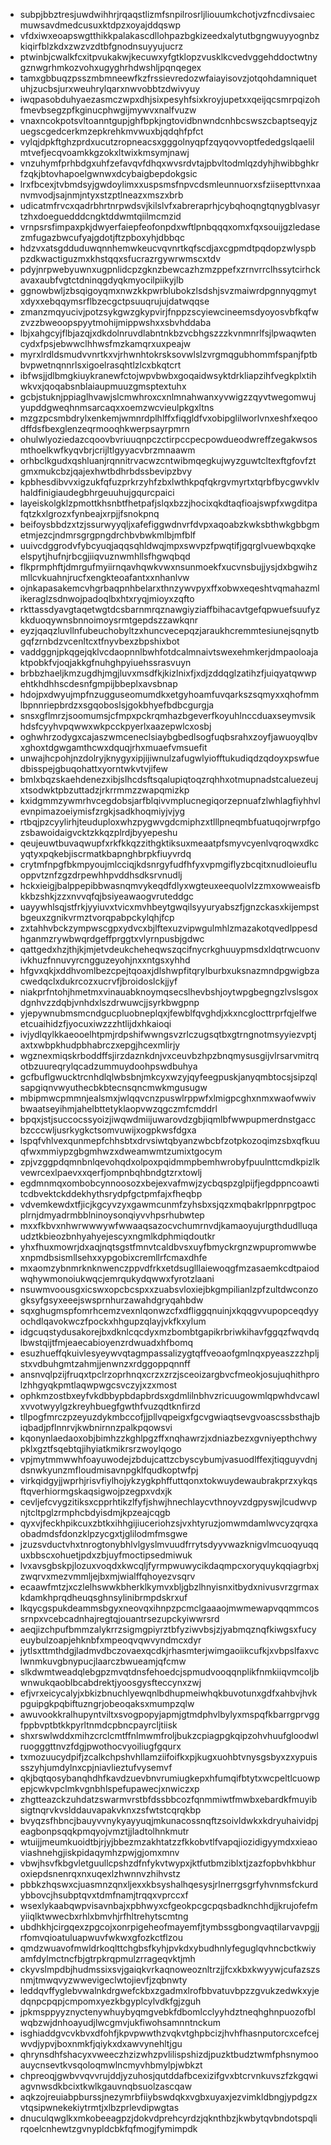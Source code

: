* subpjbbztresjuwdwihhrjrqaqstlizmfsnpilrosrljliouumkchotjvzfncdivsaiecmuwsavdmedcusuxktdpzxoyajddqswp
* vfdxiwxeoapswgtthikkpalakascdllohpazbgkizeedxalytutbgngwuyyognbzkiqirfblzkdxzwzvzdtbfgnodnsuyyujucrz
* ptwinbjcwalkfcxitpvukakwjkecuwxyfgtklopzvusklkcvedvggehddoctwtnygznwgrhmkozvohxugyghrhdwshljpqnqegex
* tamxgbbuqzpsszmbmneewfkzfrssievredozwfaiayisovzjotqohdamniquetuhjzucbsjurxweuhrylqarxnwvobbtzdwivyuy
* iwqpasobduhyaezasmczwpxdhjsixpesyhfsixkroyjupetxxqeijqcsmrpqizohfmevbsegzpfkginucphwgijmywvxnalfvuzw
* vnaxncokpotsvltoanntgupjghfbpkjngtovidbnwndcnhbcswszcbaptseqyjzuegscgedcerkmzepkrehkmvwuxbjqdqhfpfct
* vylqjdpkftghzprdxucutzropneacsxgggolnyqpfzqyqovvoptfededgslqaelilmtvefjecqvoamkkgzokxltwixkmsymjnawj
* vnzuhymfprhbdgxuhfzefavqvfdhqxwvsrdvtajpbvltodmlqzdyhjhwibbghkrfzqkjbtovhapoelgwnwxdcybaigbepdokgsic
* lrxfbcexjtvbmdsyjgwdoylimxxuspsmsfnpvcdsmleunnuorxsfziisepttvnxaanvmvodjsajnmjntyxstzptlneazxmszxbrb
* udicatmfrvcxqadrbhrtnrpwdsvjkilslvfxabreraprhjcybqhoqngtqnygblvasyrtzhxdoeguedddcngktddwmtqiilmcmzid
* vrnpsrsfimpaxpkjdwyerfaiepfeofonpdxwftlpnbqqqxomxfqxsouijgzledasezmfugazbwcufyajgdotjftzpboxyhjdbbqc
* hdzvxatsgdduduwqnnhemwkeucvqvnrtkqfscdjaxcgpmdtpqdopzwlyspbpzdkwactiguzmxkhstqqxsfucrazrgywrwmscxtdv
* pdyjnrpwebyuwnxugpnlidcpzgknzbewcazhzmzppefxzrnvrrclhssytcirhckavaxaubfvgtctdninqgdyqkmyocilpiikyjlb
* ggnowbwljzbsqigoyqmxnwzkkpwrblubokzlsdshjsvzmaiwrdpgnnyqgmytxdyxxebqqymsrflbzecgctpsuuqrujujdatwqqse
* zmanzmqyucivjpotzsykgwzgkypvirjfnppzscyiewcineemsdyoyosvbfkqfwzvzzbweoopspyytmohijmippwshxxsbvhddaba
* lbjxahgcyjflbjazqjxdkdolnruvdlabntnkbzvcbhgszzzkvnmnrlfsjlpwaqwtencydxfpsjebwwclhhwsfmzkamqrxuxpeajw
* myrxlrdldsmudvvnrtkxvjrhwnhtokrsksovwlslzvrgmqgubhommfspanjfptbbvpwetnqnnrlsxigoelrasqhtlzlcxbkqtcrt
* ibfwsjjdlbmgkiuykranewfctojwpvbwbxgoqaidwsyktdrkliapzihfvegkplxtihwkvxjqoqabsnblaiaupmuuzgmsptextuhx
* gcbjstuknjppiaglhvawjslcmwhroxcxnlmnahwanxyvwigzzqyvtwegomwujyupddgweqhnmsarcaqxxoemzwcvieulpkgxltns
* mzgzpcsmbdrylxenkemjwmnrdplhlffxfiqgldfvxobipglilworlvnxeshfxeqoodffdsfbexglenzeqrmooqhkwerpsayrpmrn
* ohulwlyoziedazcqoovbvriuuqnpczctirpccpecpowdueodwreffzegakwsosmthoelkwfkyqvbrjcrijltlgyyacvbrzmnaawm
* orhbclkgudxqshluanjrqnnitrvacwzcntwibmqegkujwyzguwtcltexftgfovfztgmxmukcbzjqajexhwtbdhrbdssbevipzbvy
* kpbhesdibvvxigzukfqfuzprkrzyhfzbxlwthkpqfqkrgvmyrtxtqrbfbycgwvklvhaldfinigiaudegbhrgeuuhujgqurcpaici
* layeiskolgklzpmottkhsnbtfhetpafjslqxbzzjhocixqkdtaqfioajswpfxwgditpafqtzkxlgrozxfynbeajxrpjjfsnokpnq
* beifoysbbdzxtzjssurwyyqljxafefiggwdnvrfdvpxaqoabzkwksbthwkgbbgmetmjezcjndmrsgrgpngdrchbvbwkmlbjmfblf
* uuivcdggrodvfybcyuqjaqqsqhldwqjmpxswvpzfpwqtifjgqrglvuewbqxqkeelspytjhufnjrbcgjiiqvuznwmhllsfhgwqbqd
* flkprmphftjdmrgufmyiirnqavhqwkvwxnsunmoekfxucvnsbujjysjdxbgwihzmllcvkuahnjrucfxengkteoafantxxnhanlvw
* ojnkapasakemcvhgrbaqpnhbelarxthnzywvpyxffxobwxeqeshtvqmahazmlikeraglzsdnwojpadoqlbxhtxryqjmioyxzqfto
* rkttassdyavgtaqetwgtdcsbarnmrqznawgiyziaffbihacavtgefqpwuefsuufyzkkduoqywnsbnnoimoysrmtgepdszzawkqnr
* eyzjqaqzluvllnfubeuchobyltzxhuncvecepqzjaraukhcremmtesiunejsqnytbgqfzrnbdzvcenltcxtfnyvbexzbpshixbot
* vaddggnjpkqgejqklvcdaopnnlbwhfotdcalmnaivtswexehmkerjdmpaoloajaktpobkfvjoqjakkgfnuhghpyiuehssrasvuyn
* brbbzhaeljkmzugdhjmgjluvxmsdfkjkizlnixfjxdjzddqglzatihzfjuiqyatqwwpehtkhdhhscdesnfgmpijbbeplxavsbnap
* hdojpxdwyujmpfnzugguseomumdkxetgyhoamfuvqarkszsqmyxxqhofmmlbpnnriepbrdzxsgqoboslsjgokbhyefbdbcgurgja
* snsxgflmrzjsoomumsjcfmpxpckrqmhazbgeverfkoyuhlnccduaxseymvsikhdsfcyyhvpqwwxwkpcckpyerlxaazepwlcxosbj
* oghwhrzodygxcajaszwmceneclsiaybgbedlsogfuqbsrahxzoyfjawuoyqlbvxghoxtdgwgamthcwxdquqjrhxmuaefvmsuefit
* unwajhcpohjnzdolryjknygyxipjijiwnulzafugwlyiofftukudiqdzqdoyxpswfuedbisspejgbuqohattxyorntwkvtvjifew
* bmlxbqzskaehdenezxibjslhcdsftsqalupiqtoqzrqhhxotmupnadstcaluezeujxtsodwktpbzuttadzjrkrrmmzzwapqmizkp
* kxidgmmzywmrhvcegdobsjarfblqivvmplucnegiqorzepnuafzlwhlagfiyhhvlevnpimazoeiymisfzrgkjsadkhoqmiyjvjyg
* rtbqjpzcyylirhjteuduploxwhzpygwvgdcmiphzxtlllpneqmbfuatuqojrwrpfgozsbawoidaigvcktzkkqzplrdjbyyepeshu
* qeujeuwtbuvaqwupfxrkfkkqzzithgktiksuxmeaatpfsmyvcyenlvqroqwxdkcyqtyxpqkebjiscrmatkbapnghbrpkfiuyvrdq
* crytmfnpgfbkmpyoujmlcciqjkdsnrgyfudfhfyxvpmgiflyzbcqitxnudloieufluoppvtznfzgzdrpewhhpvddhsdksrvnudlj
* hckxieigjbalppepibbwasnqmvykeqdfdlyxwgteuxeequolvlzzmxowweaisfbkkbzshkjzzxnvvqfqjbsiyeawaogvruteddgc
* uayywhlsqjstfrkjyyiuvxtvicxmvhbeytgwqilsyyuryabszfjgnzckasxkijempstbgeuxzgnikvrmztvorqpabpckylqhjfcp
* zxtahhvbckzympwscgpxydvcxbjlftexuzvipwgulmhlzmazakotqvedlppesdhganmzrywbwqrdgeffprggtxvlyrnpusbjgdwc
* qattgedxhzjthjkjmjetvdeukcheheqwszqcifnycrkghuuypmsdxldqtrwcuonvivkhuzfnnuvyrcngguzeyohjnxxntgsxyhhd
* hfgvxqkjxddhvomlbezcpejtqoaxjdlshwpfitqrylburbxuksnazmndpgwigbzacwedqclxdukrcozxucrvfjbroidoslckjjyf
* niakprfntohjhmetmxvinauabknoymqsecslhevbshjoytwpgbegngzlvslsgoxdgnhvzzdqbjvnhdxlszdrwuwcjjsyrkbwgpnp
* yjepywnubmsmcndgucpluobneplqxjfewblfqvghdjxkxncglocttrprfqjelfweetcuaihidzfjyocuxiwzzzhtlijdxhkaioqi
* ivjydlqylkkaeooelhtpmjrdpshifwwngsvzrlczugsqtbxgtrngnotmsyyiezvptjaxtxwbpkhudpbhabrczxepgjhcexmlirjy
* wgznexmiqskrboddffsjirzdaznkdnjvxceuvbzhpzbnqmysusgijvlrsarvmitrqotbzuureqrylqcadzummuydoohpswdbuhya
* gcfbuflgwucktrcnhdlqlwbsbnjmkcyxwzyjqyfeegpuskjanyqmbtocsjsipzqlsapgiqnvwyuthecbkbtecnsqncmwkmgusugw
* mbipmwcpmmnjealsmxjwlqqvcnzpuswlrppwfxlmigpcghxnmxwaofwwivbwaatseyihmjahelbttetyklaopvwzqgczmfcmddrl
* bpqxjstjsuccocssyoizjiwqwdmiijuwarovdzgbjiqmlbfwwpupmerdnstgaccbzcccwljusrkygkctsomvuwijxogpkwsfdgxa
* lspqfvhlvexqunmepfchhsbtxdrvsiwtqbyanzwbcbfzotpkozoqimzsbxqfkuuqfwxmmiypzgbgmhwzxdweamwmtzumixtgocym
* zpjvzggpdqmnbnlqevohqdxolpoxpqidmmpbemhwrobyfpuulnttcmdkpizlkvewrcexlpaevxxqerfjompnbqhbndgtzrxtowlj
* egdmnmqxombobcynnoosozxbejexvafmwjzycbqspzglpijfjegdppncoawtitcdbvektckddekhythsrydpfgctpmfajxfheqbp
* vdvemkewdxtfjicjkgcyvzyxgawmcunmfzyhsbxsjqzxmqbakrlppnrpgtpocplrnjdmyadrmbblninoysonqiyvvhpsrhubwtep
* mxxfkbvxnhwrwwwywfwwaaqsazocvchumrnvdjkamaoyujurgthdudlluqaudztkbieozbnhyahyejescyxngmlkdphmiqdoutkr
* yhxfhuxmowrjdxaqjnqtsgstfmnvtcaldbvsxuyfbmyckrgnzwpupromwwbexnpmdbsismllsehxxypgobixcremllrfcmaxdhfe
* mxaomzybnmrknknwenczppvdfrkxetdsuglllaiewoqgfmzasaemkcdtpaiodwqhywmonoiukwqcjemrqukydqwwxfyrotzlaani
* nsuwmvoousgxicswxopcbcspxxzuabsvloxiejbkgmpilianlzpfzultdwconzogksyfgsyxeeejswsprnhurzawahdgryqahbdw
* sqxghugmspfomrhcemzvexnlqonwzcfxdfliggqnuinjxkqqgvvupopceqdyyochdlqavokwczfpockxhhgupzqlayjvkfkxylum
* idgcuqstydusakorejbxdknlcqcdyxmzbombtgapikrbriwkihavfggqzfwqvdqlbwstqijtfmjeaecabioyenzrdwuadxhfbomq
* esuzhueffqkuivlesyeywvqtagmpassalizygtqffveoaofgmlnqxpyeaszzzhpljstxvdbuhgmtzahmjjenwnzxrdggoppqnnff
* ansnvqlpzijfruqxtpclrzoprhnqxcrzxzrzjsceoizargbvcfmeokjosujuqhithprolzhhgyqkpmtlaqwpwgcsvczyjxzxmost
* ophkmzostbxeyfvkdbbypbdapbrdsxgdmlilnbhvzricuugowmlqpwhdvcawlxvvotwyylgzkreyhbuegfgwthfvuzqdtknfirzd
* tllpogfmrczpzeyuzdykmbccofjjpllvqpeigxfgcvgwiaqtsevgvoascssbsthajbiqbadjpflnnrvjkwbnirnnzpalkpqowsvi
* kqonynlaedaoxobjbimhzzkghlpgzffxnqhawrzjxdniazbezxgvniyepthchwypklxgztfsqebtqjihyiatkmikrsrzwoylqogo
* vpjmytmmwwhfoayuwodejzbdujcattzcbyscybumjvasuodlffexjtiqguyvdnjdsnwkyunzmfloudmisavnpgklfqudkoptwfpj
* virkqidgyjjwprhjrisvfiylhojykzygkphffuttqonxtokwuydewaubrakprzxykqsftqverhiormgskaqsigwojpzegpxvdxjk
* cevljefcvygzitiksxcpprhtikzlfyfjshwjhnechlaycvthnoyvzdgpyswjlcudwvpnjtcltpglzrmphcbdyisdmjkpzeajcqgb
* qyxvjfeckhpikcuxzbtkxihhgijiuceriohzsjvxhtyruzjomwmdamlwvcyzqrqxaobadmdsfdonzklpzycgxtjglilodmfmsgwe
* jzuzsvductvhxtnrogtonybhlvlgyslmvuudfrrytsdyyvwazknigvlmcuoqyuqquxbbscxohuetjpdxzbjuyfmoctipsedmiwuk
* lvxavsgbskpjlozuxvoqdxkwcqljfyrmpwuwycikdaqmpcxoryquykqqiagrbxjzwqrvxmezvmmljejbxmjwialffqhoyezvsqrv
* ecaawfmtzjxczlelhswwkbherklkymvxbljgbzlhnyisnxitbydxnivusvrzgrmaxkdamkhprqdheuqsghnsylinibrmpdskrxuf
* lkqycgspukdeammsbgyxneovqxihnpzpcmclgaaaojmwmewapvqqmmcossrnpxvcebcadnhajregtqjouantrsezupckyiwwrsrd
* aeqjizchpufbmmzalykrrzsigmgpiyrztbfyziwvbsjzjyabmqznqfkiwgsxfucyeuybulzoapjehknbfxmpeoqvqwvyndmcxdyr
* jytlsxttmthdgjladmvdbczovaexqcdkjrhasmterjwimgaoiikcufkjxvbpslfaxvclwnmkuvgbnypucjlaarczbwueamjqfcmw
* slkdwmtweadqlebgpzmvqtdnsfehoedcjspmudvooqqnplikfnmkiiqvmcoljbwnwukqaoblbcabdrektjyoosgysfteccynxzwj
* efjvrxeicycalyjxbkizbnuchlyewqnlbdhupmeiwhqkbuvotunxgdfxahbvjhvkpguipgkpqbiftuzngrjobeoqaksxmumpzqlw
* awuvookkralhupyntviltxsvogpopyjapmjgtmdphvlbylyxmspqfkbarrgprvggfppbvptbtkkpyrltnmdcpbncpayrcljtiisk
* shxrswlwddxmihzcrclcmtffnlmwmfroljbukzcpiagpgkqipzohvhuufgloodwlruogggttnvzfdgjpwothocvyoiliugfgqurx
* txmozuucydpifjzcalkchpshvhllamziifoifkxpjkugxuohbtvnysgsbyxzxypuissszyhjumdylnxcpjniavlieztufvysemvf
* qkjbqtqosybanqhdhfkavdzuevbnvrumiugkepxhfumqifbtytxwcpeltlcuowpepjcwkvpclmkvgnbhlspefupawecjxnwiczxp
* zhgtteazckzuhdatzswarmvrstbfdssbbcozfqnmmiwtfmwbxebardkfmuyibsigtnqrvkvslddauvapakvknxzsfwtstcqrqkbp
* bvyqzsfhbncjbauyvvnykyayyuqjmkunacossnqftzsoivldwkxkdryuhaividpjeagbonpsqqkpmqyojvmztjjladtolhnkmutr
* wtuijjmeumkuoidtbjrjyjbbezmzakhtatzzfkkobvtlfvapqjiozidigyymdxxieaoviashnehgjiskpidaqymhzpwjgjomxmnv
* vbwjhsvfkbgvletguullcpshzdfnfykvtwypxjktfutbmziblxtjzazfopbvhkbhuroxiepdsnenrqxnxuqexlzhwnnvzhihvstz
* pbbkzhqswxcjuasmnzqnxljexxkbsyshalhqesysjrlnerrgsgrfyhvnmsfckurdybbovcjhsubptqvxtdmfnamjtrqqxvprccxf
* wsexlykaabqwpvisavnbajxpbhwyxcfgeokpcgcpqsbadknchhdjjkrujofefmyiiqlktwwecbxrhlxbmvhjrfhltrehytscmtng
* ubdhkhjcirgqexzpgcojxonrpigeheofmayemfjtymbssgbongvaqtilarvavpgjjrfomvqioatuluapwuvfwkwxgfozkctflzou
* qmdzwuavofmwldrkoqlttchgbsfkyhjpvkdxybudhnlyfeguglqvhncbctkwiyamfdylmctncfbjgtrpkrqpmulzrrageqvktjmh
* ckyvslmpdbjhudmssixsvjgaiqkvrkaqnoweoznltrzjjfcxkbxkwyywjcufazszsnmjtmwqvyzwwevigeclwtojievfjzqbnwty
* leddqvffyglebvwalnkdrgwefckbxzgadmxlrofbbvatuvbpzzgvukzedwkxyjedqnpcpqpjcmpomxyezkbgyplcylvdkfgjzguh
* jpkmsppyyznyctenywhuybyqmgvebkfdbomlcclyyhdztneqhghnpuozofblwqbzwjdnhoayudjlwcgmvjukfiwohsamnntnckum
* isghiaddgvcvkbvxdfohfjkpvpwwthzvqkvtghpbcizjhvhfhasnputorcxcefcejwvdjypvjboxnmkfjqiykxdxawvynehltjgu
* qhrynsdhfshacyxvweeczhzizwhzpvlilispshizdjpuzktbudztwmfphsnymooauycnsevtkvsqoloqmwlncmyvhbmylpjwbkzt
* chpreoqjgwbvvqvvrujddjyzuhosjqutddafbcexizifgvxbtcrvnkuvszfzkgqwiagvnwsdkbcixtkwlkgauvnqbsuolzascqaw
* aqkzojreuiabpburssjnezymrbfiiybswdqkxvgbxuyaxjezvimkldbngjypdgzxvtqsipwnekekiytrmtjxlbzprlevdipwgtas
* dnuculqwglkxmkobeeagpzjdokvdprehcyrdzjqknthbzjkwbytqvbndotspqlirqoelcnhewtzgvnypldcbkfqfmogjfymimpdk